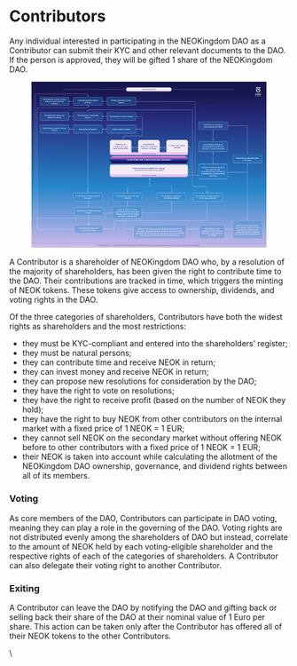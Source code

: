 # Contributors

Any individual interested in participating in the NEOKingdom DAO as a Contributor can submit their KYC and other relevant documents to the DAO. If the person is approved, they will be gifted 1 share of the NEOKingdom DAO.&#x20;

<figure><img src="../../.gitbook/assets/Contributor.png" alt=""><figcaption></figcaption></figure>

A Contributor is a shareholder of NEOKingdom DAO who, by a resolution of the majority of shareholders, has been given the right to contribute time to the DAO. Their contributions are tracked in time, which triggers the minting of NEOK tokens. These tokens give access to ownership, dividends, and voting rights in the DAO.&#x20;

Of the three categories of shareholders, Contributors have both the widest rights as shareholders and the most restrictions:

* they must be KYC-compliant and entered into the shareholders’ register;
* they must be natural persons;
* they can contribute time and receive NEOK in return;
* they can invest money and receive NEOK in return;
* they can propose new resolutions for consideration by the DAO;
* they have the right to vote on resolutions;
* they have the right to receive profit (based on the number of NEOK they hold);
* they have the right to buy NEOK from other contributors on the internal market with a fixed price of 1 NEOK = 1 EUR;
* they cannot sell NEOK on the secondary market without offering NEOK before to other contributors with a fixed price of 1 NEOK = 1 EUR;
* their NEOK is taken into account while calculating the allotment of the NEOKingdom DAO ownership, governance, and dividend rights between all of its members.

### Voting&#x20;

As core members of the DAO, Contributors can participate in DAO voting, meaning they can play a role in the governing of the DAO. Voting rights are not distributed evenly among the shareholders of DAO but instead, correlate to the amount of NEOK held by each voting-eligible shareholder and the respective rights of each of the categories of shareholders. A Contributor can also delegate their voting right to another Contributor.&#x20;

### Exiting

A Contributor can leave the DAO by notifying the DAO and gifting back or selling back their share of the DAO at their nominal value of 1 Euro per share. This action can be taken only after the Contributor has offered all of their NEOK tokens to the other Contributors.

\
